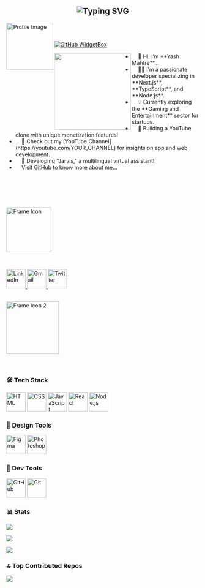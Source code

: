 <h2 align="center"><img src="https://readme-typing-svg.demolab.com?font=Fira+Code&pause=1000&color=9B72FF&random=false&width=435&lines=%22Learning%2C+Living%2C+and+Leveling+Up.%22" alt="Typing SVG" /></h2>

<a href="https://yashmahtre.github.io/" align="left">
  <img align="left" width="122" alt="Profile Image" src="https://example.com/your-profile-image.png">
</a>
<br><br>

[![GitHub WidgetBox](https://github-widgetbox.vercel.app/api/profile?username=yashmahtre&data=followers,repositories,stars,commits&theme=darkmode)](https://github.com/yashmahtre)

<p align="left">
  <img align="left" src="https://example.com/your-other-image.png" width="200px">
</p>

<ul align="right">
  <li align="left">&nbsp;&nbsp;&nbsp;&nbsp;👋 Hi, I’m **Yash Mahtre**...</li>
  <li align="left">&nbsp;&nbsp;&nbsp;&nbsp;👨‍💻 I’m a passionate developer specializing in **Next.js**, **TypeScript**, and **Node.js**.</li>
  <li align="left">&nbsp;&nbsp;&nbsp;&nbsp;💡 Currently exploring the **Gaming and Entertainment** sector for startups.</li>
  <li align="left">&nbsp;&nbsp;&nbsp;&nbsp;🎥 Building a YouTube clone with unique monetization features!</li>
  <li align="left">&nbsp;&nbsp;&nbsp;&nbsp;💬 Check out my [YouTube Channel](https://youtube.com/YOUR_CHANNEL) for insights on app and web development.</li>
  <li align="left">&nbsp;&nbsp;&nbsp;&nbsp;🚀 Developing "Jarvis," a multilingual virtual assistant!</li>
  <li align="left">&nbsp;&nbsp;&nbsp;&nbsp;Visit <a href="https://github.com/yashmahtre" target="_blank">GitHub</a> to know more about me...</li>
</ul>
<br><br><br><br>

<p align="left"><img width="117" alt="Frame Icon" src="https://example.com/some-icon.png"></p>
<br>

<p align="left">
 <a href="https://www.linkedin.com/in/yashmahtre/" target="_blank">
   <img src="https://example.com/linkedin-icon.png" alt="LinkedIn" height="50" title="LinkedIn">
 </a>
 <a href="mailto:yashmahtre@example.com" target="_blank">
   <img src="https://example.com/gmail-icon.png" alt="Gmail" height="50" title="Gmail">
 </a>
 <a href="https://twitter.com/yashmahtre" target="_blank">
   <img src="https://example.com/twitter-icon.png" alt="Twitter" height="50" title="Twitter">
 </a>
</p>
<br>

<img width="137" alt="Frame Icon 2" src="https://example.com/another-icon.png">
<br><br><br>

### 🛠️ **Tech Stack**
<p>
  <img src="https://example.com/html-icon.png" alt="HTML" height="50" title="HTML">
  <img src="https://example.com/css-icon.png" alt="CSS" height="50" title="CSS">
  <img src="https://example.com/js-icon.png" alt="JavaScript" height="50" title="JavaScript">
  <img src="https://example.com/react-icon.png" alt="React" height="50" title="React">
  <img src="https://example.com/nodejs-icon.png" alt="Node.js" height="50" title="Node.js">
</p>

### 🎨 **Design Tools**
<p>
  <img src="https://example.com/figma-icon.png" alt="Figma" height="50" title="Figma">
  <img src="https://example.com/photoshop-icon.png" alt="Photoshop" height="50" title="Photoshop">
</p>

### 🔧 **Dev Tools**
<p>
  <img src="https://example.com/github-icon.png" alt="GitHub" height="50" title="GitHub">
  <img src="https://example.com/git-icon.png" alt="Git" height="50" title="Git">
</p>

### 📊 **Stats**
![](https://komarev.com/ghpvc/?username=yashmahtre&color=blueviolet)

![](https://github-readme-stats.vercel.app/api?username=yashmahtre&theme=dark&hide_border=false&include_all_commits=false&count_private=true)

![](https://github-readme-stats.vercel.app/api/top-langs/?username=yashmahtre&theme=dark&hide_border=false&include_all_commits=false&count_private=true&layout=compact)

### 🔝 **Top Contributed Repos**
![](https://github-contributor-stats.vercel.app/api?username=yashmahtre&limit=5&theme=dark&combine_all_yearly_contributions=true)
